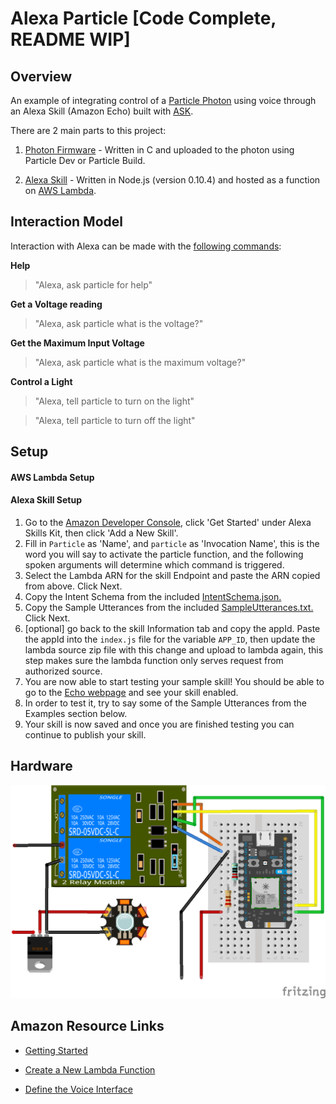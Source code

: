 # Alexa Particle [Code Complete, README WIP]

## Overview
An example of integrating control of a [Particle Photon](https://docs.particle.io/datasheets/photon-datasheet/) using voice through an Alexa Skill (Amazon Echo) built with [ASK](https://developer.amazon.com/appsandservices/solutions/alexa/alexa-skills-kit).

There are 2 main parts to this project:

1. [Photon Firmware](https://github.com/jasonpilz/alexa_particle/blob/master/firmware/voltage%2Bled.ino) - Written in C and uploaded to the photon using Particle Dev or
Particle Build.

2. [Alexa Skill](https://github.com/jasonpilz/alexa_particle/tree/master/ASK/src) - Written in Node.js (version 0.10.4) and hosted as a function on [AWS Lambda](https://aws.amazon.com/lambda/).

## Interaction Model

Interaction with Alexa can be made with the [following commands](https://github.com/jasonpilz/alexa_particle/blob/master/ASK/speechAssets/SampleUtterances.txt):

**Help**
>"Alexa, ask particle for help"

**Get a Voltage reading**
>"Alexa, ask particle what is the voltage?"

**Get the Maximum Input Voltage**
>"Alexa, ask particle what is the maximum voltage?"

**Control a Light**
>"Alexa, tell particle to turn on the light"

>"Alexa, tell particle to turn off the light"

## Setup
#### AWS Lambda Setup



#### Alexa Skill Setup

1. Go to the [Amazon Developer Console](https://developer.amazon.com/edw/home.html#/), click 'Get Started' under Alexa Skills Kit, then click 'Add a New Skill'.<br>
2. Fill in `Particle` as 'Name', and `particle` as 'Invocation Name', this is the word you will say to activate the particle function, and the following spoken arguments will determine which command is triggered.<br>
3. Select the Lambda ARN for the skill Endpoint and paste the ARN copied from above. Click Next.
4. Copy the Intent Schema from the included [IntentSchema.json.](https://github.com/jasonpilz/alexa_particle/blob/master/ASK/speechAssets/IntentSchema.json)
5. Copy the Sample Utterances from the included [SampleUtterances.txt.](https://github.com/jasonpilz/alexa_particle/blob/master/ASK/speechAssets/SampleUtterances.txt) Click Next.
6. [optional] go back to the skill Information tab and copy the appId. Paste the appId into the `index.js` file for the variable `APP_ID`,
   then update the lambda source zip file with this change and upload to lambda again, this step makes sure the lambda function only serves request from authorized source.
7. You are now able to start testing your sample skill! You should be able to go to the [Echo webpage](http://echo.amazon.com/#skills) and see your skill enabled.
8. In order to test it, try to say some of the Sample Utterances from the Examples section below.
9. Your skill is now saved and once you are finished testing you can continue to publish your skill.

## Hardware

![Fritzing](./images/2-channel-relay.png)


## Amazon Resource Links
* [Getting Started](https://developer.amazon.com/public/solutions/alexa/alexa-skills-kit/getting-started-guide)

* [Create a New Lambda Function](https://developer.amazon.com/public/solutions/alexa/alexa-skills-kit/docs/developing-an-alexa-skill-as-a-lambda-function)

* [Define the Voice Interface](https://developer.amazon.com/public/solutions/alexa/alexa-skills-kit/docs/defining-the-voice-interface)
